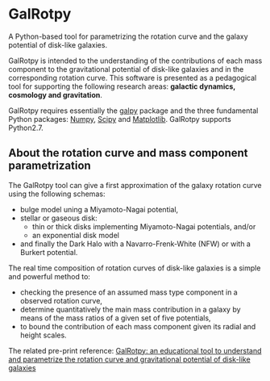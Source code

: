 # GalRotpy

A Python-based tool for parametrizing the rotation curve and the galaxy potential of disk-like galaxies.


GalRotpy is intended to the understanding of the contributions of each mass component to the gravitational potential of disk-like galaxies and in the corresponding rotation curve. This software is presented as a pedagogical tool for supporting the following research areas: **galactic dynamics, cosmology and gravitation**.

GalRotpy requires essentially the [galpy](https://github.com/jobovy/galpy) package and the three fundamental Python packages: [Numpy](http://www.numpy.org/), [Scipy](https://www.scipy.org/) and [Matplotlib](http://matplotlib.org/). GalRotpy supports Python2.7.


## About the rotation curve and mass component parametrization

The GalRotpy tool can give a first approximation of the galaxy rotation curve using the following schemas:

 * bulge model uning a Miyamoto-Nagai potential,
 * stellar or gaseous disk:
   * thin or thick disks implementing Miyamoto-Nagai potentials, and/or
   * an exponential disk model
 * and finally the Dark Halo with a Navarro-Frenk-White (NFW) or with a Burkert potential.

The real time composition of rotation curves of disk-like galaxies is a simple and powerful method to:
 * checking the presence of an assumed mass type component in a observed rotation curve,
 * determine quantitatively the main mass contribution in a galaxy by means of the mass ratios of a given set of five potentials,
 * to bound the contribution of each mass component given its radial and height scales.

The related pre-print reference: [GalRotpy: an educational tool to understand and parametrize the rotation curve and gravitational potential of disk-like galaxies](https://arxiv.org/abs/1705.01665)
